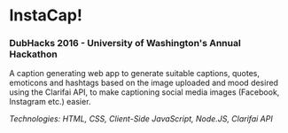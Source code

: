 # InstaCap!

### DubHacks 2016 - University of Washington's Annual Hackathon

A caption generating web app to generate suitable captions, quotes, emoticons and hashtags based on
the image uploaded and mood desired using the Clarifai API, to make captioning social media images (Facebook,
Instagram etc.) easier.

*Technologies: HTML, CSS, Client-Side JavaScript, Node.JS, Clarifai API*
